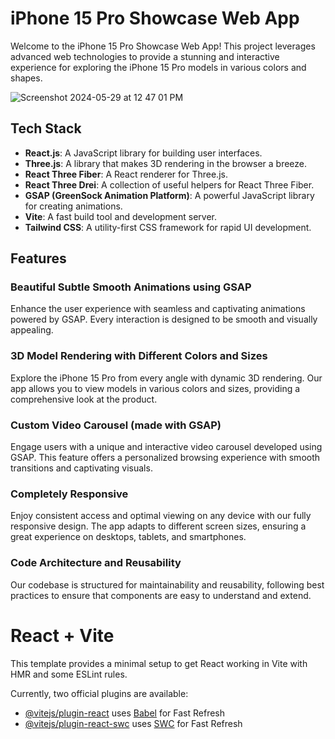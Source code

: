 # iPhone 15 Pro Showcase Web App

Welcome to the iPhone 15 Pro Showcase Web App! This project leverages advanced web technologies to provide a stunning and interactive experience for exploring the iPhone 15 Pro models in various colors and shapes.

![Screenshot 2024-05-29 at 12 47 01 PM](https://github.com/TariqKichawele/iPhone/assets/105932024/214a4ebe-564a-4a2b-bdd2-09d49656d8dc)

## Tech Stack

- **React.js**: A JavaScript library for building user interfaces.
- **Three.js**: A library that makes 3D rendering in the browser a breeze.
- **React Three Fiber**: A React renderer for Three.js.
- **React Three Drei**: A collection of useful helpers for React Three Fiber.
- **GSAP (GreenSock Animation Platform)**: A powerful JavaScript library for creating animations.
- **Vite**: A fast build tool and development server.
- **Tailwind CSS**: A utility-first CSS framework for rapid UI development.

## Features

### Beautiful Subtle Smooth Animations using GSAP
Enhance the user experience with seamless and captivating animations powered by GSAP. Every interaction is designed to be smooth and visually appealing.

### 3D Model Rendering with Different Colors and Sizes
Explore the iPhone 15 Pro from every angle with dynamic 3D rendering. Our app allows you to view models in various colors and sizes, providing a comprehensive look at the product.

### Custom Video Carousel (made with GSAP)
Engage users with a unique and interactive video carousel developed using GSAP. This feature offers a personalized browsing experience with smooth transitions and captivating visuals.

### Completely Responsive
Enjoy consistent access and optimal viewing on any device with our fully responsive design. The app adapts to different screen sizes, ensuring a great experience on desktops, tablets, and smartphones.

### Code Architecture and Reusability
Our codebase is structured for maintainability and reusability, following best practices to ensure that components are easy to understand and extend.


# React + Vite

This template provides a minimal setup to get React working in Vite with HMR and some ESLint rules.

Currently, two official plugins are available:

- [@vitejs/plugin-react](https://github.com/vitejs/vite-plugin-react/blob/main/packages/plugin-react/README.md) uses [Babel](https://babeljs.io/) for Fast Refresh
- [@vitejs/plugin-react-swc](https://github.com/vitejs/vite-plugin-react-swc) uses [SWC](https://swc.rs/) for Fast Refresh
